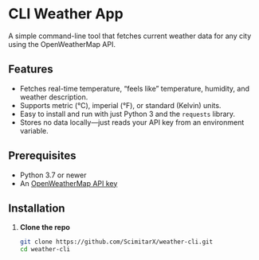 # CLI Weather App

A simple command-line tool that fetches current weather data for any city using the OpenWeatherMap API.

## Features

- Fetches real-time temperature, “feels like” temperature, humidity, and weather description.
- Supports metric (°C), imperial (°F), or standard (Kelvin) units.
- Easy to install and run with just Python 3 and the `requests` library.
- Stores no data locally—just reads your API key from an environment variable.

## Prerequisites

- Python 3.7 or newer  
- An [OpenWeatherMap API key](https://openweathermap.org/api)  

## Installation

1. **Clone the repo**  
   ```bash
   git clone https://github.com/ScimitarX/weather-cli.git
   cd weather-cli
